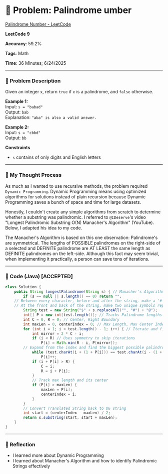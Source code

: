 # 🧮 Problem: Palindrome umber

[Palindrome Number - LeetCode](https://leetcode.com/problems/palindrome-number/)

**LeetCode 9**

**Accuracy**: 59.2%

**Tags**: Math

**Time**: 36 Minutes; 6/24/2025

---

### 🔗 Problem Description

Given an integer `x`, return `true` if `x` is a palindrome, and `false` otherwise.

**Example 1:**  
Input: `s = "babad"`  
Output: `bab`  
Explanation: `"aba" is also a valid answer.`

**Example 2:**  
Input: `s = "cbbd"`  
Output: `bb`

**Constraints**
- `s` contains of only digits and English letters
---

### 🧠 My Thought Process

As much as I wanted to use recursive methods, the problem required `Dynamic Programming`. Dynamic Programming means using optimized algorithms for solutions instead of plain recursion because Dynamic Programming saves a bunch of space and time for large datasets.

Honestly, I couldn't create any simple algorithms from scratch to determine whether a substring was palindromic. I referred to `@IDeserve`'s video "Longest Palindromic Substring O(N) Manacher's Algorithm" (YouTube). Below, I adapted his idea to my code.

The Manacher's Algorithm is based on this one observation: Palindrome's are symmetrical. The lengths of POSSIBLE palindromes on the right-side of a selected and DEFINITE palindrome are AT LEAST the same length as DEFINITE palindromes on the left-side. Although this fact may seem trivial, when implementing it practically, a person can save tons of iterations.

---

### 🧪 Code (Java) [ACCEPTED]

```java
class Solution {
    public String longestPalindrome(String s) { // Manacher's Algorithm
        if (s == null || s.length() == 0) return "";
	// Between every character, before and after the string, make a '#'.
	// At the front and back of the string, make two unique symbols representing the start and end.
        String test = new String("$" + s.replaceAll("", "#") + "@");
        int[] P = new int[test.length()]; // Tracks Palindrome lengths
        int C = 0, R = 0; // Center, Right Boundary
        int maxLen = 0, centerIndex = 0; // Max Length, Max Center Index
        for (int i = 1; i < test.length() - 1; i++) { // Iterate and find lengths
            int mirror = 2 * C - i;
            if (i < R) // Uses symmetry to skip iterations
                P[i] = Math.min(R - i, P[mirror]);
	    // Expand from the index and find the biggest possible palindrome.
            while (test.charAt(i + (1 + P[i])) == test.charAt(i - (1 + P[i])))
                P[i]++;
            if (i + P[i] > R) {
                C = i;
                R = i + P[i];
            }
            // Track max length and its center
            if (P[i] > maxLen) {
                maxLen = P[i];
                centerIndex = i;
            }
        }
        // Convert Translated String back to OG string
        int start = (centerIndex - maxLen) / 2;
        return s.substring(start, start + maxLen);
    }
}
```

--- 

### 🧠 Reflection
- I learned more about Dynamic Programming
- I learned about Manacher's Algorithm and how to identify Palindromic Strings effectively


